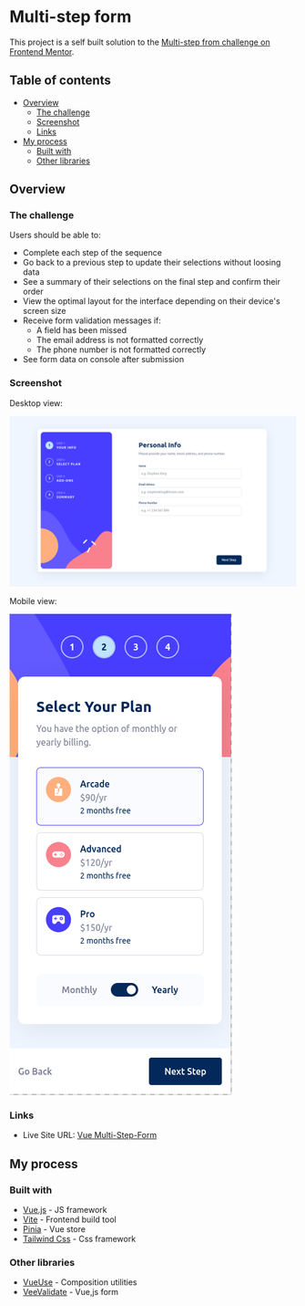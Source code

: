 # Multi-step form

This project is a self built solution to the [Multi-step from challenge on Frontend Mentor](https://www.frontendmentor.io/challenges/multistep-form-YVAnSdqQBJ).

## Table of contents

- [Overview](#overview)
  - [The challenge](#the-challenge)
  - [Screenshot](#screenshot)
  - [Links](#links)
- [My process](#my-process)
  - [Built with](#built-with)
  - [Other libraries](#other-libraries)

## Overview

### The challenge

Users should be able to:
  - Complete each step of the sequence
  - Go back to a previous step to update their selections without loosing data
  - See a summary of their selections on the final step and confirm their order
  - View the optimal layout for the interface depending on their device's screen size
  - Receive form validation messages if:
    - A field has been missed
    - The email address is not formatted correctly
    - The phone number is not formatted correctly
  - See form data on console after submission


### Screenshot

Desktop view:

![](./screenshot/screenshot-desktop-layout.png)

Mobile view:

![](./screenshot/screenshot-mobile-layout.png)

### Links

- Live Site URL: [Vue Multi-Step-Form](https://vue-multi-step-form-blsr.vercel.app/)

## My process

### Built with

- [Vue.js](https://vuejs.org/) - JS framework
- [Vite](https://vitejs.dev/) - Frontend build tool
- [Pinia](https://pinia.vuejs.org/) - Vue store
- [Tailwind Css](https://tailwindcss.com/) - Css framework

### Other libraries

- [VueUse](https://vueuse.org/) - Composition utilities
- [VeeValidate](https://vee-validate.logaretm.com/v4/) - Vue,js form